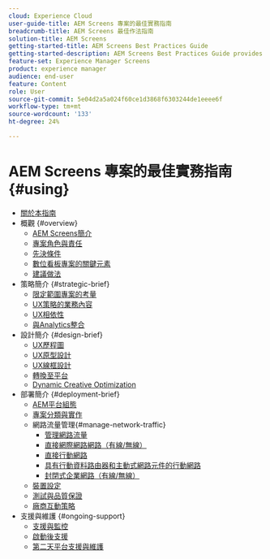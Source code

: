 ```yaml
---
cloud: Experience Cloud
user-guide-title: AEM Screens 專案的最佳實務指南
breadcrumb-title: AEM Screens 最佳作法指南
solution-title: AEM Screens
getting-started-title: AEM Screens Best Practices Guide
getting-started-description: AEM Screens Best Practices Guide provides guidance on how to successfully plan and execute an AEM Screens project.
feature-set: Experience Manager Screens
product: experience manager
audience: end-user
feature: Content
role: User
source-git-commit: 5e04d2a5a024f60ce1d3868f6303244de1eeee6f
workflow-type: tm+mt
source-wordcount: '133'
ht-degree: 24%

---
```



# AEM Screens 專案的最佳實務指南 {#using}

+ [關於本指南](about-guide.md)
+ 概觀 {#overview}
   + [AEM Screens簡介](introduction.md)
   + [專案角色與責任](roles-responsibilities.md)
   + [先決條件](pre-requisites.md)
   + [數位看板專案的關鍵元素](getting-started-digital-signage.md)
   + [建議做法](recommended-approach.md)
+ 策略簡介 {#strategic-brief}
   + [限定範圍專案的考量](pre-sales-considerations.md)
   + [UX策略的業務內容](business-content-strategy.md)
   + [UX相依性](ux-dependencies.md)
   + [與Analytics整合](analytics.md)
+ 設計簡介 {#design-brief}
   + [UX歷程圖](journey-map.md)
   + [UX原型設計](prototypes.md)
   + [UX線框設計](wireframes.md)
   + [轉換至平台](transition-platform.md)
   + [Dynamic Creative Optimization](dynamic-creative-optimizations.md)
+ 部署簡介 {#deployment-brief}
   + [AEM平台組態](aem-platform-configurations.md)
   + [專案分類與實作](project-taxonomy-implementation.md)
   + 網路流量管理{#manage-network-traffic}
      + [管理網路流量](/help/using/managing-network-traffic.md)
      + [直接網際網路網路（有線/無線）](/help/using/direct-internet-network.md)
      + [直接行動網路](/help/using/mobile-network.md)
      + [具有行動資料路由器和主動式網路元件的行動網路](/help/using/mobile-network-router.md)
      + [封閉式企業網路（有線/無線）](/help/using/enclosed-corporate-network.md)
   + [裝置設定](device-configurations.md)
   + [測試與品質保證](testing-quality-assurance.md)
   + [廠商互動策略](vendor-engagement.md)
+ 支援與維護 {#ongoing-support}
   + [支援與監控](support-monitoring.md)
   + [啟動後支援](post-launch-support.md)
   + [第二天平台支援與維護](day-two-support-maintenance.md)
